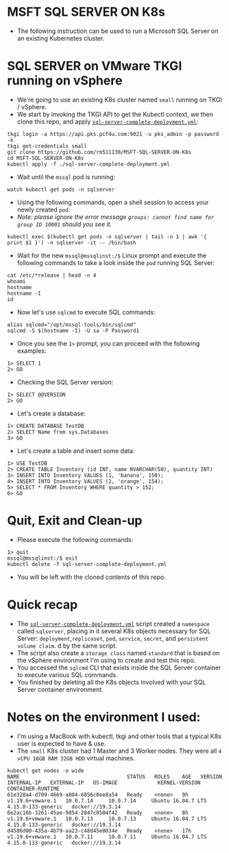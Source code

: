 # MSFT SQL SERVER ON K8s

- The following instruction can be used to run a Microsoft SQL Server on an existing Kubernetes cluster.

# SQL SERVER on VMware TKGI running on vSphere

- We're going to use an existing K8s cluster named `small` running on TKGI / vSphere. 
- We start by invoking the TKGI API to get the Kubectl context, we then clone this repo, and apply [`sql-server-complete-deployment.yml`](./sql-server-complete-deployment.yml):

```
tkgi login -a https://api.pks.pcf4u.com:9021 -u pks_admin -p password -k
tkgi get-credentials small
git clone https://github.com/rm511130/MSFT-SQL-SERVER-ON-K8s
cd MSFT-SQL-SERVER-ON-K8s
kubectl apply -f ./sql-server-complete-deployment.yml
```

- Wait until the `mssql` pod is running:

```
watch kubectl get pods -n sqlserver
```

- Using the following commands, open a shell session to access your newly created `pod`:
- _Note: please ignore the error message `groups: cannot find name for group ID 10001` should you see it._
```
kubectl exec $(kubectl get pods -n sqlserver | tail -n 1 | awk '{ print $1 }') -n sqlserver -it -- /bin/bash
```
- Wait for the new `mssql@mssqlinst:/$` Linux prompt and execute the following commands to take a look inside the `pod` running SQL Server:

```
cat /etc/*release | head -n 4
whoami
hostname
hostname -I
id
```
- Now let's use `sqlcmd` to execute SQL commands:

```
alias sqlcmd="/opt/mssql-tools/bin/sqlcmd"
sqlcmd -S $(hostname -I) -U sa -P Password1
```

- Once you see the `1>` prompt, you can proceed with the following examples:

```
1> SELECT 1
2> GO
```
- Checking the SQL Server version:
```
1> SELECT @@VERSION
2> GO
```
- Let's create a database:

```
1> CREATE DATABASE TestDB
2> SELECT Name from sys.Databases
3> GO
```
- Let's create a table and insert some data:

```
1> USE TestDB
2> CREATE TABLE Inventory (id INT, name NVARCHAR(50), quantity INT)
3> INSERT INTO Inventory VALUES (1, 'banana', 150); 
4> INSERT INTO Inventory VALUES (2, 'orange', 154);
5> SELECT * FROM Inventory WHERE quantity > 152;
6> GO
```

# Quit, Exit and Clean-up

- Please execute the following commands:

```
1> quit
mssql@mssqlinst:/$ exit
kubectl delete -f sql-server-complete-deployment.yml
```
- You will be left with the cloned contents of this repo.

# Quick recap

- The [`sql-server-complete-deployment.yml`](./sql-server-complete-deployment.yml) script created a `namespace` called `sqlserver`, placing in it several K8s objects necessary for SQL Server: `deployment`,`replicaset`, `pod`, `service`, `secret`, and `persistent volume claim`. d by the same script. 
- The script also create a `storage class` named `standard` that is based on the vSphere environment I'm using to create and test this repo.
- You accessed the `sqlcmd` CLI that exists inside the SQL Server container to execute various SQL commands.
- You finished by deleting all the K8s objects involved with your SQL Server container environment.

# Notes on the environment I used:

- I'm using a MacBook with kubectl, tkgi and other tools that a typical K8s user is expected to have & use.
- The `small` K8s cluster had 1 Master and 3 Worker nodes. They were all `4 vCPU 16GB RAM 32GB HDD` virtual machines.

```
kubectl get nodes -o wide
NAME                                   STATUS   ROLES    AGE   VERSION            INTERNAL-IP   EXTERNAL-IP   OS-IMAGE             KERNEL-VERSION       CONTAINER-RUNTIME
61e328a4-d709-4669-a804-6856c0ee8a54   Ready    <none>   9h    v1.19.6+vmware.1   10.0.7.14     10.0.7.14     Ubuntu 16.04.7 LTS   4.15.0-133-generic   docker://19.3.14
6e2ac16b-3261-45ae-9854-2847c0504f42   Ready    <none>   8h    v1.19.6+vmware.1   10.0.7.13     10.0.7.13     Ubuntu 16.04.7 LTS   4.15.0-133-generic   docker://19.3.14
d4586d00-435a-4b79-aa23-c48d45e0034e   Ready    <none>   17h   v1.19.6+vmware.1   10.0.7.11     10.0.7.11     Ubuntu 16.04.7 LTS   4.15.0-133-generic   docker://19.3.14
```








